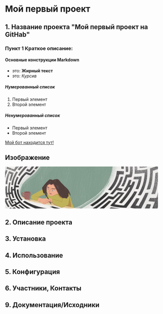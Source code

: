 # Мой первый проект


## 1. Название проекта "Мой первый проект на GitHab"
### Пункт 1 Краткое описание: 
#### Основные конструкции Markdown
- это: **Жирный текст**
- это: *Курсив*

##### Нумерованный список
1. Первый элемент
2. Второй элемент 

##### Ненумерованный список
- Первый элемент
- Второй элемент 

[Мой бот находится тут!](https://www.google.ru/?hl=ru)

## Изображение
![Альтернативый текст](A1_Maze.jpg)

## 2. Описание проекта

## 3. Установка

## 4. Использование

## 5. Конфигурация 

## 6. Участники, Контакты 

## 9. Документация/Исходники

